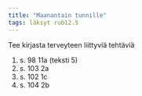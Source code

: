 ```yaml
---
title: "Maanantain tunnille"
tags: läksyt rub12.5
---
```


Tee kirjasta terveyteen liittyviä tehtäviä 

1. s. 98 11a (teksti 5)
2. s. 103 2a
3. s. 102 1c
4. s. 104 2b